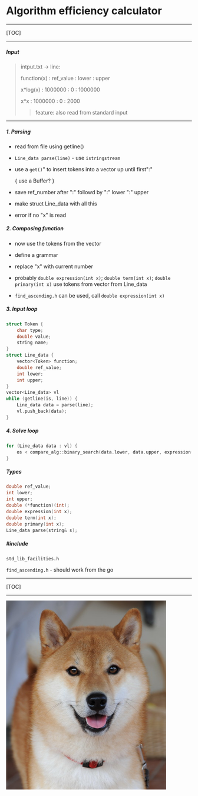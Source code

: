 # Algorithm efficiency calculator



---



[TOC]

---



##### Input

>intput.txt -> line:
>
>function(x) : ref_value : lower : upper
>
>x*log(x) : 1000000 : 0 : 1000000
>
>x*x : 1000000 : 0 : 2000
>
>>  feature: also read from standard input



---



##### 1. Parsing

- read from file using getline()

- `Line_data parse(line)` - use `istringstream`

- use a `get()`" to insert tokens into a vector up until first":"

  { use a Buffer? }

- save ref_number after ":" followd by ":" lower ":" upper

- make struct Line_data with all this

- error if no "x" is read

  

##### 2. Composing function

- now use the tokens from the vector

- define a grammar

- replace "x" with current number

- probably `double expression(int x)`; `double term(int x)`; `double primary(int x)` use tokens from vector from Line_data

- `find_ascending.h` can be used, call `double expression(int x)`

  

##### 3. Input loop

```c++
struct Token {
    char type;
    double value;
    string name;
}
struct Line_data {
    vector<Token> function;
    double ref_value;
    int lower;
    int upper;
}
vector<Line_data> vl
while (getline(is, line)) {
	Line_data data = parse(line);
    vl.push_back(data);
}
```



##### 4. Solve loop

```c++
for (Line_data data : vl) {
    os < compare_alg::binary_search(data.lower, data.upper, expression(data.ref_value));
}
```



##### Types

```c++
double ref_value;
int lower;
int upper;
double (*function)(int); 
double expression(int x);
double term(int x);
double primary(int x);
Line_data parse(string& s);
```



##### #include

`std_lib_facilities.h`

`find_ascending.h` - should work from the go

---



[TOC]

---

![img](image.jpg)